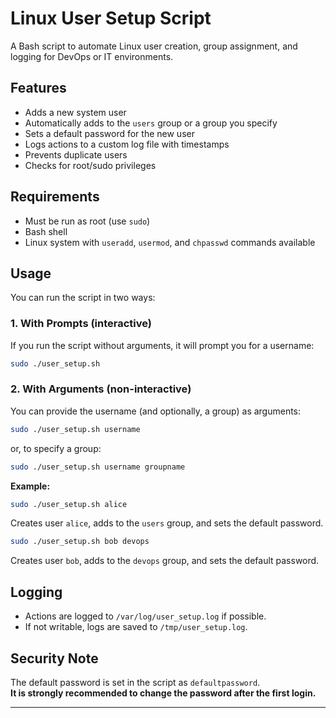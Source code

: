 # Linux User Setup Script

A Bash script to automate Linux user creation, group assignment, and logging for DevOps or IT environments.

## Features

- Adds a new system user
- Automatically adds to the `users` group or a group you specify
- Sets a default password for the new user
- Logs actions to a custom log file with timestamps
- Prevents duplicate users
- Checks for root/sudo privileges

## Requirements

- Must be run as root (use `sudo`)
- Bash shell
- Linux system with `useradd`, `usermod`, and `chpasswd` commands available

## Usage

You can run the script in two ways:

### 1. With Prompts (interactive)

If you run the script without arguments, it will prompt you for a username:

```bash
sudo ./user_setup.sh
```

### 2. With Arguments (non-interactive)

You can provide the username (and optionally, a group) as arguments:

```bash
sudo ./user_setup.sh username
```

or, to specify a group:

```bash
sudo ./user_setup.sh username groupname
```

**Example:**

```bash
sudo ./user_setup.sh alice
```

Creates user `alice`, adds to the `users` group, and sets the default password.

```bash
sudo ./user_setup.sh bob devops
```

Creates user `bob`, adds to the `devops` group, and sets the default password.

## Logging

- Actions are logged to `/var/log/user_setup.log` if possible.
- If not writable, logs are saved to `/tmp/user_setup.log`.

## Security Note

The default password is set in the script as `defaultpassword`.  
**It is strongly recommended to change the password after the first login.**

---
